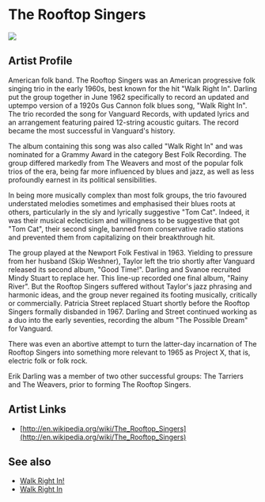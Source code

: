 # The Rooftop Singers

![](../../asssets/artists/The_Rooftop_Singers.png)

## Artist Profile

American folk band. The Rooftop Singers was an American progressive folk singing trio in the early 1960s, best known for the hit "Walk Right In". Darling put the group together in June 1962 specifically to record an updated and uptempo version of a 1920s Gus Cannon folk blues song, "Walk Right In". The trio recorded the song for Vanguard Records, with updated lyrics and an arrangement featuring paired 12-string acoustic guitars. The record became the most successful in Vanguard's history.

The album containing this song was also called "Walk Right In" and was nominated for a Grammy Award in the category Best Folk Recording. The group differed markedly from The Weavers and most of the popular folk trios of the era, being far more influenced by blues and jazz, as well as less profoundly earnest in its political sensibilities.

In being more musically complex than most folk groups, the trio favoured understated melodies sometimes and emphasised their blues roots at others, particularly in the sly and lyrically suggestive "Tom Cat". Indeed, it was their musical eclecticism and willingness to be suggestive that got "Tom Cat", their second single, banned from conservative radio stations and prevented them from capitalizing on their breakthrough hit. 

The group played at the Newport Folk Festival in 1963. Yielding to pressure from her husband (Skip Weshner), Taylor left the trio shortly after Vanguard released its second album, "Good Time!". Darling and Svanoe recruited Mindy Stuart to replace her. This line-up recorded one final album, "Rainy River". But the Rooftop Singers suffered without Taylor's jazz phrasing and harmonic ideas, and the group never regained its footing musically, critically or commercially. Patricia Street replaced Stuart shortly before the Rooftop Singers formally disbanded in 1967. Darling and Street continued working as a duo into the early seventies, recording the album "The Possible Dream" for Vanguard. 

There was even an abortive attempt to turn the latter-day incarnation of The Rooftop Singers into something more relevant to 1965 as Project X, that is, electric folk or folk rock.

Erik Darling was a member of two other successful groups: The Tarriers and The Weavers, prior to forming The Rooftop Singers.

## Artist Links

- [http://en.wikipedia.org/wiki/The_Rooftop_Singers](http://en.wikipedia.org/wiki/The_Rooftop_Singers)


## See also

- [Walk Right In!](The_Rooftop_Singers-Walk_Right_In!.md)
- [Walk Right In](The_Rooftop_Singers-Walk_Right_In.md)
